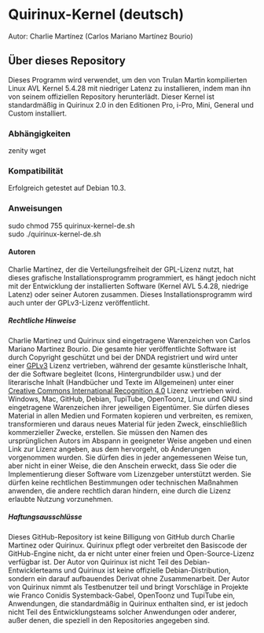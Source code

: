 # Quirinux-Kernel (deutsch)
Autor: Charlie Martínez (Carlos Mariano Martínez Bourio)
## Über dieses Repository
Dieses Programm wird verwendet, um den von Trulan Martin kompilierten Linux AVL Kernel 5.4.28 mit niedriger Latenz zu installieren, indem man ihn von seinem offiziellen Repository herunterlädt. Dieser Kernel ist standardmäßig in Quirinux 2.0 in den Editionen Pro, i-Pro, Mini, General und Custom installiert. 
### Abhängigkeiten
zenity
wget
### Kompatibilität
Erfolgreich getestet auf Debian 10.3. 
### Anweisungen
sudo chmod 755 quirinux-kernel-de.sh </br>
sudo ./quirinux-kernel-de.sh
#### Autoren
Charlie Martínez, der die Verteilungsfreiheit der GPL-Lizenz nutzt, hat dieses grafische Installationsprogramm programmiert, es hängt jedoch nicht mit der Entwicklung der installierten Software (Kernel AVL 5.4.28, niedrige Latenz) oder seiner Autoren zusammen. Dieses Installationsprogramm wird auch unter der GPLv3-Lizenz veröffentlicht.
##### Rechtliche Hinweise
Charlie Martinez und Quirinux sind eingetragene Warenzeichen von Carlos Mariano Martinez Bourio. Die gesamte hier veröffentlichte Software ist durch Copyright geschützt und bei der DNDA registriert und wird unter einer <a href="https://lslspanish.github.io/translation_GPLv3_to_spanish/">GPLv3</a> Lizenz vertrieben, während der gesamte künstlerische Inhalt, der die Software begleitet (Icons, Hintergrundbilder usw.) und der literarische Inhalt (Handbücher und Texte im Allgemeinen) unter einer <a href="https://creativecommons.org/licenses/by/4.0/deed.es">Creative Commons International Recognition 4.0</a> Lizenz vertrieben wird. Windows, Mac, GitHub, Debian, TupiTube, OpenToonz, Linux und GNU sind eingetragene Warenzeichen ihrer jeweiligen Eigentümer.
Sie dürfen dieses Material in allen Medien und Formaten kopieren und verbreiten, es remixen, transformieren und daraus neues Material für jeden Zweck, einschließlich kommerzieller Zwecke, erstellen. Sie müssen den Namen des ursprünglichen Autors im Abspann in geeigneter Weise angeben und einen Link zur Lizenz angeben, aus dem hervorgeht, ob Änderungen vorgenommen wurden. Sie dürfen dies in jeder angemessenen Weise tun, aber nicht in einer Weise, die den Anschein erweckt, dass Sie oder die Implementierung dieser Software vom Lizenzgeber unterstützt werden. Sie dürfen keine rechtlichen Bestimmungen oder technischen Maßnahmen anwenden, die andere rechtlich daran hindern, eine durch die Lizenz erlaubte Nutzung vorzunehmen. 
##### Haftungsausschlüsse
Dieses GitHub-Repository ist keine Billigung von GitHub durch Charlie Martinez oder Quirinux. Quirinux pflegt oder verbreitet den Basiscode der GitHub-Engine nicht, da er nicht unter einer freien und Open-Source-Lizenz verfügbar ist.
Der Autor von Quirinux ist nicht Teil des Debian-Entwicklerteams und Quirinux ist keine offizielle Debian-Distribution, sondern ein darauf aufbauendes Derivat ohne Zusammenarbeit. 
Der Autor von Quirinux nimmt als Testbenutzer teil und bringt Vorschläge in Projekte wie Franco Conidis Systemback-Gabel, OpenToonz und TupiTube ein, Anwendungen, die standardmäßig in Quirinux enthalten sind, er ist jedoch nicht Teil des Entwicklungsteams solcher Anwendungen oder anderer, außer denen, die speziell in den Repositories angegeben sind.

